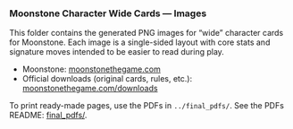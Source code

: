 ### Moonstone Character Wide Cards — Images

This folder contains the generated PNG images for “wide” character cards for Moonstone. Each image is a single-sided layout with core stats and signature moves intended to be easier to read during play.

- Moonstone: [moonstonethegame.com](https://www.moonstonethegame.com/)
- Official downloads (original cards, rules, etc.): [moonstonethegame.com/downloads](https://www.moonstonethegame.com/downloads)

To print ready-made pages, use the PDFs in `../final_pdfs/`. See the PDFs README: [final_pdfs/](../final_pdfs/).



